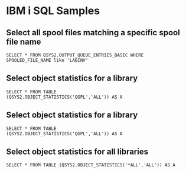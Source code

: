 # IBM i SQL Samples

## Select all spool files matching a specific spool file name
```
SELECT * FROM QSYS2.OUTPUT_QUEUE_ENTRIES_BASIC WHERE     
SPOOLED_FILE_NAME like 'LABINV'                          
```

## Select object statistics for a library
```
SELECT * FROM TABLE                                   
(QSYS2.OBJECT_STATISTICS('QGPL','ALL')) AS A       
```
## Select object statistics for a library
```
SELECT * FROM TABLE                                   
(QSYS2.OBJECT_STATISTICS('QGPL','ALL')) AS A   
```
## Select object statistics for all libraries
```
SELECT * FROM TABLE (QSYS2.OBJECT_STATISTICS('*ALL','ALL')) AS A 
```
